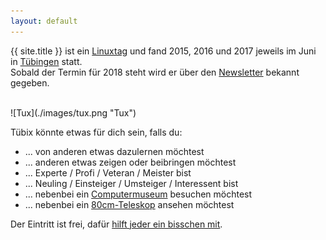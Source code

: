 ```yaml
---
layout: default
---
```


{{ site.title }} ist ein <a href="http://de.wikipedia.org/wiki/Linuxtag" target="_blank">Linuxtag</a> und fand 2015, 2016 und 2017 jeweils im Juni in <a href="http://de.wikipedia.org/wiki/T%C3%BCbingen" target="_blank">Tübingen</a> statt.<br/>
Sobald der Termin für 2018 steht wird er über den <a href="../newsletter/">Newsletter</a> bekannt gegeben.

<br/> 
![Tux](./images/tux.png "Tux")
<br/> 

Tübix könnte etwas für dich sein, falls du:

* ... von anderen etwas dazulernen möchtest
* ... anderen etwas zeigen oder beibringen möchtest
* ... Experte / Profi / Veteran / Meister bist
* ... Neuling / Einsteiger / Umsteiger / Interessent bist
* ... nebenbei ein <a href="http://www.wsi.uni-tuebingen.de/fachbereich/wilhelm-schickard-institut-fuer-informatik/computermuseum.html">Computermuseum</a> besuchen möchtest
* ... nebenbei ein <a href="2017/programm/cornelia-heinitz-stephan-hartmann-das-tuebinger-80cm-teleskop/">80cm-Teleskop</a> ansehen möchtest

Der Eintritt ist frei, dafür <a href="../callforhelpers/">hilft jeder ein bisschen mit</a>.

<!--
Die Folien (pdf) und Tonspuren (ogg) der Beiträge von 2015 sind unter <a href="../downloads/">Downloads(2015)</a> zu finden. 

## Richtigstellung
Tübix ist keineswegs der "1. Tübinger Linuxtag"!<br/>
Mehr dazu unter  <a href="http://tuebingen.linux.de/old/" target="_blank">tuebingen.linux.de/old/</a>
-->
